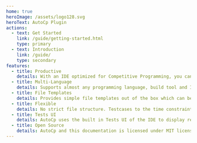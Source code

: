 ```yaml
---
home: true
heroImage: /assets/logo128.svg
heroText: AutoCp Plugin
actions:
  - text: Get Started
    link: /guide/getting-started.html
    type: primary
  - text: Introduction
    link: /guide/
    type: secondary
features:
  - title: Productive
    details: With an IDE optimized for Competitive Programming, you can start coding in little to no time.
  - title: Multi-Language
    details: Supports almost any programming language, build tool and Intellij-Based IDE.
  - title: File Templates
    details: Provides simple file templates out of the box which can be customized to your liking.
  - title: Flexible
    details: No strict file structure. Testcases to the time constraints are customizable for each problem.
  - title: Tests UI
    details: AutoCp uses the built in Tests UI of the IDE to display results.
  - title: Open Source
    details: AutoCp and this documentation is licensed under MIT license.
---
```



